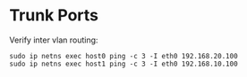 # Trunk Ports

Verify inter vlan routing:

    sudo ip netns exec host0 ping -c 3 -I eth0 192.168.20.100
    sudo ip netns exec host1 ping -c 3 -I eth0 192.168.10.100
